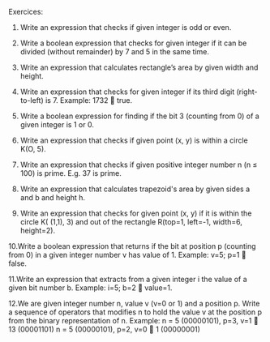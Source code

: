 Exercices:

1. Write an expression that checks if given integer is odd or even.

2. Write a boolean expression that checks for given integer if it can be divided 
  (without remainder) by 7 and 5 in the same time.

3. Write an expression that calculates rectangle’s area by given width and height.

4. Write an expression that checks for given integer if its third digit (right-to-left) is 7. 
  Example: 1732  true.

5. Write a boolean expression for finding if the bit 3 (counting from 0) of a given integer is 1 or 0.

6. Write an expression that checks if given point (x,  y) is within a circle K(O, 5).

7. Write an expression that checks if given positive integer number n (n ≤ 100) is prime. E.g. 37 is prime.

8. Write an expression that calculates trapezoid's area by given sides a and b and height h.

9. Write an expression that checks for given point (x, y) if it is within the circle K( (1,1), 3) 
  and out of the rectangle R(top=1, left=-1, width=6, height=2).

10.Write a boolean expression that returns if the bit at position p (counting from 0) in a given 
  integer number v has value of 1. 
  Example: 
    v=5; p=1  false.

11.Write an expression that extracts from a given integer i the value of a given bit number b. 
  Example: i=5; b=2  value=1.

12.We are given integer number n, value v (v=0 or 1) and a position p. Write a sequence of operators 
  that modifies n to hold the value v at the position p from the binary representation of n.
	Example: 
	  n = 5 (00000101), p=3, v=1  13 (00001101)
	  n = 5 (00000101), p=2, v=0  1 (00000001)
